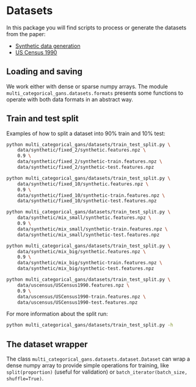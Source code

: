 # Datasets

In this package you will find scripts to process or generate the datasets from the paper:

- [Synthetic data generation](synthetic/)
- [US Census 1990](uscensus/)

## Loading and saving

We work either with dense or sparse numpy arrays. The module  `multi_categorical_gans.datasets.formats` presents some
functions to operate with both data formats in an abstract way.

## Train and test split

Examples of how to split a dataset into 90% train and 10% test:

```bash
python multi_categorical_gans/datasets/train_test_split.py \
    data/synthetic/fixed_2/synthetic.features.npz \
    0.9 \
    data/synthetic/fixed_2/synthetic-train.features.npz \
    data/synthetic/fixed_2/synthetic-test.features.npz
```

```bash
python multi_categorical_gans/datasets/train_test_split.py \
    data/synthetic/fixed_10/synthetic.features.npz \
    0.9 \
    data/synthetic/fixed_10/synthetic-train.features.npz \
    data/synthetic/fixed_10/synthetic-test.features.npz
```

```bash
python multi_categorical_gans/datasets/train_test_split.py \
    data/synthetic/mix_small/synthetic.features.npz \
    0.9 \
    data/synthetic/mix_small/synthetic-train.features.npz \
    data/synthetic/mix_small/synthetic-test.features.npz
```

```bash
python multi_categorical_gans/datasets/train_test_split.py \
    data/synthetic/mix_big/synthetic.features.npz \
    0.9 \
    data/synthetic/mix_big/synthetic-train.features.npz \
    data/synthetic/mix_big/synthetic-test.features.npz
```

```bash
python multi_categorical_gans/datasets/train_test_split.py \
    data/uscensus/USCensus1990.features.npz \
    0.9 \
    data/uscensus/USCensus1990-train.features.npz \
    data/uscensus/USCensus1990-test.features.npz
```

For more information about the split run:

```bash
python multi_categorical_gans/datasets/train_test_split.py -h
```

## The dataset wrapper

The class `multi_categorical_gans.datasets.dataset.Dataset` can wrap a dense numpy array to provide simple operations
for training, like `split(proportion)` (useful for validation) or `batch_iterator(batch_size, shuffle=True)`.